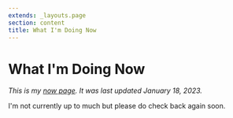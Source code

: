 ```yaml
---
extends: _layouts.page
section: content
title: What I'm Doing Now
---
```

# What I'm Doing Now

_This is my [now page](https://nownownow.com/about). It was last updated January 18, 2023._

I'm not currently up to much but please do check back again soon.
